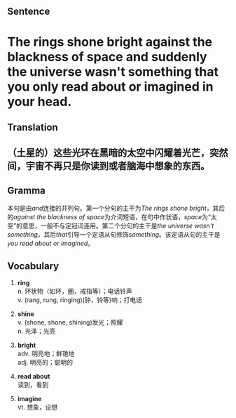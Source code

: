 ## Sentence

<h1>The rings shone bright against the blackness of space and suddenly the universe wasn't something that you only read about or imagined in your head.</h1>

## Translation

<h2>（土星的）这些光环在黑暗的太空中闪耀着光芒，突然间，宇宙不再只是你读到或者脑海中想象的东西。</h2>     

## Gramma     

本句是由*and*连接的并列句。第一个分句的主干为*The rings shone bright*，其后的*against the blackness of space*为介词短语，在句中作状语，*space*为“太空”的意思，一般不与定冠词连用。第二个分句的主干是*the universe wasn't something*，其后*that*引导一个定语从句修饰*something*。该定语从句的主干是*you read about or imagined*。      


## Vocabulary   

1. **ring**        
n. 环状物（如环，圈，戒指等）；电话铃声          
v. (rang, rung, ringing)(钟，铃等)响；打电话         

2. **shine**        
v. (shone, shone, shining)发光；照耀         
n. 光泽；光亮         

3. **bright**        
adv. 明亮地；鲜艳地          
adj. 明亮的；聪明的         

4. **read about**         
读到，看到         

5. **imagine**         
vt. 想象，设想         

